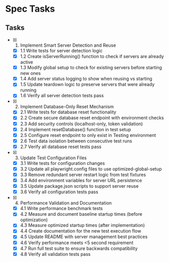 # Spec Tasks

## Tasks

- [x] 1. Implement Smart Server Detection and Reuse
  - [x] 1.1 Write tests for server detection logic
  - [x] 1.2 Create isServerRunning() function to check if servers are already active
  - [x] 1.3 Modify global setup to check for existing servers before starting new ones
  - [x] 1.4 Add server status logging to show when reusing vs starting
  - [x] 1.5 Update teardown logic to preserve servers that were already running
  - [x] 1.6 Verify all server detection tests pass

- [x] 2. Implement Database-Only Reset Mechanism
  - [x] 2.1 Write tests for database reset functionality
  - [x] 2.2 Create secure database reset endpoint with environment checks
  - [x] 2.3 Add security controls (localhost-only, token validation)
  - [x] 2.4 Implement resetDatabase() function in test setup
  - [x] 2.5 Configure reset endpoint to only exist in Testing environment
  - [x] 2.6 Test data isolation between consecutive test runs
  - [x] 2.7 Verify all database reset tests pass

- [x] 3. Update Test Configuration Files
  - [x] 3.1 Write tests for configuration changes
  - [x] 3.2 Update all playwright.config files to use optimized-global-setup
  - [x] 3.3 Remove redundant server restart logic from test fixtures
  - [x] 3.4 Add environment variables for server URL persistence
  - [x] 3.5 Update package.json scripts to support server reuse
  - [x] 3.6 Verify all configuration tests pass

- [x] 4. Performance Validation and Documentation
  - [x] 4.1 Write performance benchmark tests
  - [x] 4.2 Measure and document baseline startup times (before optimization)
  - [x] 4.3 Measure optimized startup times (after implementation)
  - [x] 4.4 Create documentation for the new test execution flow
  - [x] 4.5 Update README with server management best practices
  - [x] 4.6 Verify performance meets <5 second requirement
  - [x] 4.7 Run full test suite to ensure backwards compatibility
  - [x] 4.8 Verify all validation tests pass